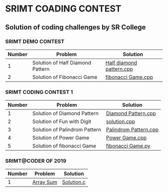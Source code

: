 # SRIMT COADING CONTEST
## Solution of coding challenges by SR College


### SRIMT DEMO CONTEST
Number | Problem | Solution
--- | --- | ---
1 | Solution of Half Diamond Pattern | [Half diamond pattern.cpp](https://github.com/Omrudra/srimt-coding-contest/blob/master/SRIMT%20DEMO%20CONTEST/Half%20diamond%20pattern.cpp)
2 | Solution of Fibonacci Game |[fibonacci Game.cpp](https://github.com/Omrudra/srimt-coding-contest/blob/master/SRIMT%20DEMO%20CONTEST/fibonacci%20Game.cpp)
### SRIMT CODING CONTEST 1
Number | Problem | Solution
--- | --- | ---
1 | Solution of Diamond Pattern | [Diamond Pattern.cpp](https://github.com/Omrudra/srimt-coding-contest/blob/master/SRIMT%20CODING%20CONTEST-1/Diamond%20Pattern.cpp)
2 | Solution of Fun with Digit | [solution.cpp](https://github.com/Omrudra/srimt-coding-contest/blob/master/SRIMT%20CODING%20CONTEST-1/Fun%20with%20Digit%20%7C%20Amazon%2CAdove%2CFlipkart%2Cwipro.cpp)
3 | Solution of Palindrom Pattern |[Palindrom Pattern.cpp](https://github.com/Omrudra/srimt-coding-contest/blob/master/SRIMT%20CODING%20CONTEST-1/Palindrom%20Pattern.cpp)
4 | Solution of Power Game | [Power Game.cpp](https://github.com/Omrudra/srimt-coding-contest/blob/master/SRIMT%20CODING%20CONTEST-1/Power%20Game.cpp)
5 | Solution of fibonacci Game | [fibonacci Game.py](https://github.com/Omrudra/srimt-coding-contest/blob/master/SRIMT%20CODING%20CONTEST-1/fibonacci%20Game.py)

### SRIMT@CODER OF 2019
Number | Problem | Solution
--- | --- | ---
1| [Array Sum](https://www.hackerrank.com/contests/srimtcoder2019/challenges/1-array-sum) | [Solution.c](https://github.com/Omrudra/srimt-coding-contest/tree/master/SRIMT@CODER%20OF%202019)
